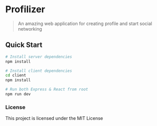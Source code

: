 # Profilizer

> An amazing web application for creating profile and start social networking


## Quick Start


```bash
# Install server dependencies
npm install

# Install client dependencies
cd client
npm install

# Run both Express & React from root
npm run dev

```

### License

This project is licensed under the MIT License
